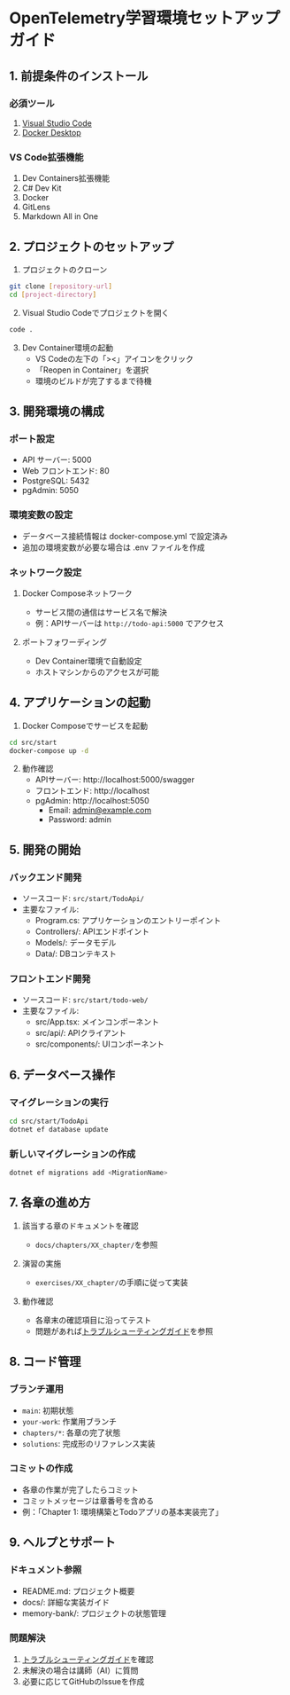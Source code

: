 # OpenTelemetry学習環境セットアップガイド

## 1. 前提条件のインストール

### 必須ツール
1. [Visual Studio Code](https://code.visualstudio.com/)
2. [Docker Desktop](https://www.docker.com/products/docker-desktop/)

### VS Code拡張機能
1. Dev Containers拡張機能
2. C# Dev Kit
3. Docker
4. GitLens
5. Markdown All in One

## 2. プロジェクトのセットアップ

1. プロジェクトのクローン
```bash
git clone [repository-url]
cd [project-directory]
```

2. Visual Studio Codeでプロジェクトを開く
```bash
code .
```

3. Dev Container環境の起動
   - VS Codeの左下の「><」アイコンをクリック
   - 「Reopen in Container」を選択
   - 環境のビルドが完了するまで待機

## 3. 開発環境の構成

### ポート設定
- API サーバー: 5000
- Web フロントエンド: 80
- PostgreSQL: 5432
- pgAdmin: 5050

### 環境変数の設定
- データベース接続情報は docker-compose.yml で設定済み
- 追加の環境変数が必要な場合は .env ファイルを作成

### ネットワーク設定
1. Docker Composeネットワーク
   - サービス間の通信はサービス名で解決
   - 例：APIサーバーは `http://todo-api:5000` でアクセス

2. ポートフォワーディング
   - Dev Container環境で自動設定
   - ホストマシンからのアクセスが可能

## 4. アプリケーションの起動

1. Docker Composeでサービスを起動
```bash
cd src/start
docker-compose up -d
```

2. 動作確認
   - APIサーバー: http://localhost:5000/swagger
   - フロントエンド: http://localhost
   - pgAdmin: http://localhost:5050
     - Email: admin@example.com
     - Password: admin

## 5. 開発の開始

### バックエンド開発
- ソースコード: `src/start/TodoApi/`
- 主要なファイル:
  - Program.cs: アプリケーションのエントリーポイント
  - Controllers/: APIエンドポイント
  - Models/: データモデル
  - Data/: DBコンテキスト

### フロントエンド開発
- ソースコード: `src/start/todo-web/`
- 主要なファイル:
  - src/App.tsx: メインコンポーネント
  - src/api/: APIクライアント
  - src/components/: UIコンポーネント

## 6. データベース操作

### マイグレーションの実行
```bash
cd src/start/TodoApi
dotnet ef database update
```

### 新しいマイグレーションの作成
```bash
dotnet ef migrations add <MigrationName>
```

## 7. 各章の進め方

1. 該当する章のドキュメントを確認
   - `docs/chapters/XX_chapter/`を参照

2. 演習の実施
   - `exercises/XX_chapter/`の手順に従って実装

3. 動作確認
   - 各章末の確認項目に沿ってテスト
   - 問題があれば[トラブルシューティングガイド](./TROUBLESHOOTING.md)を参照

## 8. コード管理

### ブランチ運用
- `main`: 初期状態
- `your-work`: 作業用ブランチ
- `chapters/*`: 各章の完了状態
- `solutions`: 完成形のリファレンス実装

### コミットの作成
- 各章の作業が完了したらコミット
- コミットメッセージは章番号を含める
- 例：「Chapter 1: 環境構築とTodoアプリの基本実装完了」

## 9. ヘルプとサポート

### ドキュメント参照
- README.md: プロジェクト概要
- docs/: 詳細な実装ガイド
- memory-bank/: プロジェクトの状態管理

### 問題解決
1. [トラブルシューティングガイド](./TROUBLESHOOTING.md)を確認
2. 未解決の場合は講師（AI）に質問
3. 必要に応じてGitHubのIssueを作成
